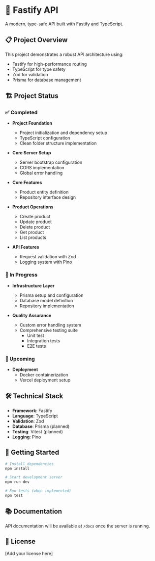 # 🚀 Fastify API

A modern, type-safe API built with Fastify and TypeScript.

## 📋 Project Overview

This project demonstrates a robust API architecture using:
- Fastify for high-performance routing
- TypeScript for type safety
- Zod for validation
- Prisma for database management

## 🏗️ Project Status

### ✅ Completed
- **Project Foundation**
  - Project initialization and dependency setup
  - TypeScript configuration
  - Clean folder structure implementation

- **Core Server Setup**
  - Server bootstrap configuration
  - CORS implementation
  - Global error handling

- **Core Features**
  - Product entity definition
  - Repository interface design

- **Product Operations**
  - Create product
  - Update product
  - Delete product
  - Get product
  - List products

- **API Features**
  - Request validation with Zod
  - Logging system with Pino

### 🚧 In Progress
- **Infrastructure Layer**
  - Prisma setup and configuration
  - Database model definition
  - Repository implementation

- **Quality Assurance**
  - Custom error handling system
  - Comprehensive testing suite
    - Unit test
    - Integration tests
    - E2E tests

### 📅 Upcoming
- **Deployment**
  - Docker containerization
  - Vercel deployment setup

## 🛠️ Technical Stack

- **Framework**: Fastify
- **Language**: TypeScript
- **Validation**: Zod
- **Database**: Prisma (planned)
- **Testing**: Vitest (planned)
- **Logging**: Pino

## 🚀 Getting Started

```bash
# Install dependencies
npm install

# Start development server
npm run dev

# Run tests (when implemented)
npm test
```

## 📚 Documentation

API documentation will be available at `/docs` once the server is running.

## 📝 License

[Add your license here]